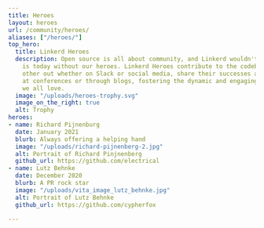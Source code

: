 ```yaml
---
title: Heroes
layout: heroes
url: /community/heroes/
aliases: ["/heroes/"]
top_hero:
  title: Linkerd Heroes
  description: Open source is all about community, and Linkerd wouldn't be what it
    is today without our heroes. Linkerd Heroes contribute to the codebase, help each
    other out whether on Slack or social media, share their successes and failures
    at conferences or through blogs, fostering the dynamic and engaging community
    we all love.
  image: "/uploads/heroes-trophy.svg"
  image_on_the_right: true
  alt: Trophy
heroes:
- name: Richard Pijnenburg
  date: January 2021
  blurb: Always offering a helping hand
  image: "/uploads/richard-pijnenberg-2.jpg"
  alt: Portrait of Richard Pinjnenberg
  github_url: https://github.com/electrical
- name: Lutz Behnke
  date: December 2020
  blurb: A PR rock star
  image: "/uploads/vita_image_lutz_behnke.jpg"
  alt: Portrait of Lutz Behnke
  github_url: https://github.com/cypherfox

---
```

